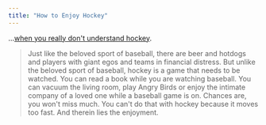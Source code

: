 ```yaml
---
title: "How to Enjoy Hockey"
---
```

<p>...<a href="http://americanmccarver.com/2011/11/how-to-enjoy-hockey-when-you-really-dont-understand-hockey/">when you really don't understand hockey</a>.</p>
<blockquote><p>Just like the beloved sport of baseball, there are beer and hotdogs and players with giant egos and teams in financial distress. But unlike the beloved sport of baseball, hockey is a game that needs to be watched. You can read a book while you are watching baseball. You can vacuum the living room, play Angry Birds or enjoy the intimate company of a loved one while a baseball game is on. Chances are, you won't miss much. You can't do that with hockey because it moves too fast. And therein lies the enjoyment.</p></blockquote>
